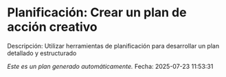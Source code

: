 # Planificación: Crear un plan de acción creativo

Descripción: Utilizar herramientas de planificación para desarrollar un plan detallado y estructurado

*Este es un plan generado automáticamente.*
Fecha: 2025-07-23 11:53:31
